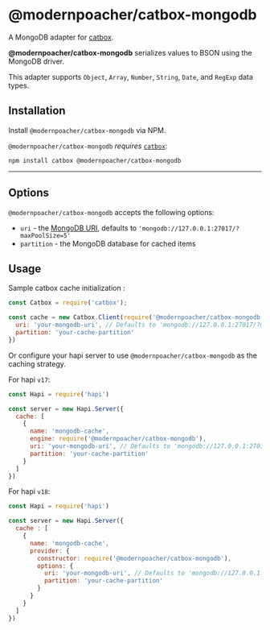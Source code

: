 # @modernpoacher/catbox-mongodb

A MongoDB adapter for [catbox](https://github.com/hapijs/catbox).

**@modernpoacher/catbox-mongodb** serializes values to BSON using the MongoDB driver.

This adapter supports `Object`, `Array`, `Number`, `String`, `Date`, and `RegExp` data types.

## Installation
Install `@modernpoacher/catbox-mongodb` via NPM.

`@modernpoacher/catbox-mongodb` _requires_ [`catbox`](https://github.com/hapijs/catbox):

```
npm install catbox @modernpoacher/catbox-mongodb
```
---

## Options
`@modernpoacher/catbox-mongodb` accepts the following options:

- `uri` - the [MongoDB URI](https://docs.mongodb.com/manual/reference/connection-string/), defaults to `'mongodb://127.0.0.1:27017/?maxPoolSize=5'`
- `partition` - the MongoDB database for cached items

## Usage
Sample catbox cache initialization :

```js
const Catbox = require('catbox');

const cache = new Catbox.Client(require('@modernpoacher/catbox-mongodb'), {
  uri: 'your-mongodb-uri', // Defaults to 'mongodb://127.0.0.1:27017/?maxPoolSize=5'
  partition: 'your-cache-partition'
})
```

Or configure your hapi server to use `@modernpoacher/catbox-mongodb` as the caching strategy.

For hapi `v17`:

```js
const Hapi = require('hapi')

const server = new Hapi.Server({
  cache: [
    {
      name: 'mongodb-cache',
      engine: require('@modernpoacher/catbox-mongodb'),
      uri: 'your-mongodb-uri', // Defaults to 'mongodb://127.0.0.1:27017/?maxPoolSize=5'
      partition: 'your-cache-partition'
    }
  ]
})
```

For hapi `v18`:

```js
const Hapi = require('hapi')

const server = new Hapi.Server({
  cache : [
    {
      name: 'mongodb-cache',
      provider: {
        constructor: require('@modernpoacher/catbox-mongodb'),
        options: {
          uri: 'your-mongodb-uri', // Defaults to 'mongodb://127.0.0.1:27017/?maxPoolSize=5'
          partition: 'your-cache-partition'
        }
      }
    }
  ]
})
```
